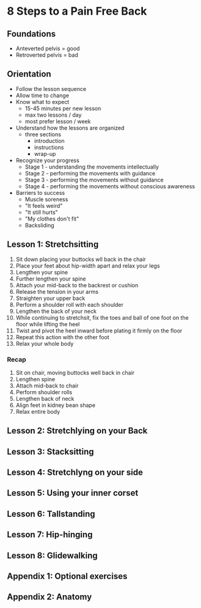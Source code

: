 # 8 Steps to a Pain Free Back

## Foundations

* Anteverted pelvis = good
* Retroverted pelvis = bad

## Orientation

* Follow the lesson sequence
* Allow time to change
* Know what to expect
  * 15-45 minutes per new lesson
  * max two lessons / day
  * most prefer lesson / week
* Understand how the lessons are organized
  * three sections
    * introduction
    * instructions
    * wrap-up
* Recognize your progress
  * Stage 1 - understanding the movements intellectually
  * Stage 2 - performing the movements with guidance
  * Stage 3 - performing the movements without guidance
  * Stage 4 - performing the movements without conscious awareness
* Barriers to success
  * Muscle soreness
  * "It feels weird"
  * "It still hurts"
  * "My clothes don't fit"
  * Backsliding

## Lesson 1: Stretchsitting

1. Sit down placing your buttocks wll back in the chair
2. Place your feet about hip-width apart and relax your legs
3. Lengthen your spine
4. Further lengthen your spine
5. Attach your mid-back to the backrest or cushion
6. Release the tension in your arms
7. Straighten your upper back
8. Perform a shoulder roll with each shoulder
9. Lengthen the back of your neck
10. While continuing to stretchsit, fix the toes and ball of one foot on the floor while lifting the heel
11. Twist and pivot the heel inward before plating it firmly on the floor
12. Repeat this action with the other foot
13. Relax your whole body

### Recap
1. Sit on chair, moving buttocks well back in chair
2. Lengthen spine
3. Attach mid-back to chair
4. Perform shoulder rolls
5. Lengthen back of neck
6. Align feet in kidney bean shape
7. Relax entire body

## Lesson 2: Stretchlying on your Back

## Lesson 3: Stacksitting

## Lesson 4: Stretchlyng on your side

## Lesson 5: Using your inner corset

## Lesson 6: Tallstanding

## Lesson 7: Hip-hinging

## Lesson 8: Glidewalking

## Appendix 1: Optional exercises

## Appendix 2: Anatomy
